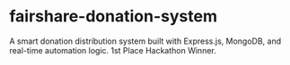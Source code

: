 # fairshare-donation-system
A smart donation distribution system built with Express.js, MongoDB, and real-time automation logic. 1st Place Hackathon Winner.
